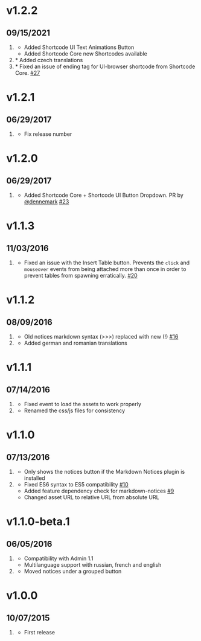 # v1.2.2
## 09/15/2021

1. [](#new)
    * Added Shortcode UI Text Animations Button
    * Added Shortcode Core new Shortcodes available
1. [](#improved)
        * Added czech translations
1. [](#bugfix)
        * Fixed an issue of ending tag for UI-browser shortcode from Shortcode Core. [#27](https://github.com/getgrav/grav-plugin-editor-buttons/issues/27)

# v1.2.1
## 06/29/2017

1. [](#bugfix)
    * Fix release number

# v1.2.0
## 06/29/2017

1. [](#new)
    * Added Shortcode Core + Shortcode UI Button Dropdown. PR by [@dennemark](https://github.com/dennemark) [#23](https://github.com/getgrav/grav-plugin-editor-buttons/pull/23)

# v1.1.3
## 11/03/2016

1. [](#bugfix)
    * Fixed an issue with the Insert Table button. Prevents the `click` and `mouseover` events from being attached more than once in order to prevent tables from spawning erratically. [#20](https://github.com/getgrav/grav-plugin-editor-buttons/pull/20)

# v1.1.2
## 08/09/2016

1. [](#bugfix)
    * Old notices markdown syntax (>>>) replaced with new (!) [#16](https://github.com/getgrav/grav-plugin-editor-buttons/pull/16)
1. [](#improved)
    * Added german and romanian translations

# v1.1.1
## 07/14/2016

1. [](#bugfix)
    * Fixed event to load the assets to work properly
1. [](#improved)
    * Renamed the css/js files for consistency

# v1.1.0
## 07/13/2016

1. [](#improved)
    * Only shows the notices button if the Markdown Notices plugin is installed
1. [](#bugfix)
    * Fixed ES6 syntax to ES5 compatibility [#10](https://github.com/getgrav/grav-plugin-editor-buttons/issues/10)
    * Added feature dependency check for markdown-notices [#9](https://github.com/getgrav/grav-plugin-editor-buttons/issues/9)
    * Changed asset URL to relative URL from absolute URL

# v1.1.0-beta.1
## 06/05/2016

1. [](#new)
    * Compatibility with Admin 1.1
    * Multilanguage support with russian, french and english
1. [](#improved)
    * Moved notices under a grouped button

# v1.0.0
## 10/07/2015

1. [](#new)
    * First release
